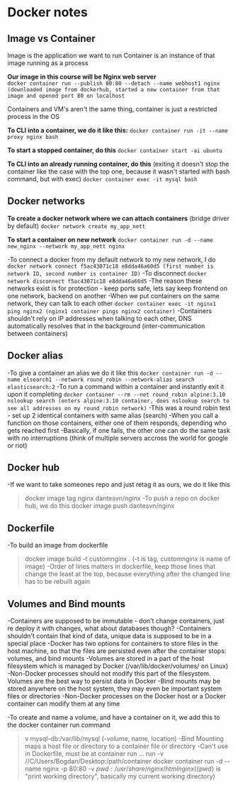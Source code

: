 <!-- @format -->
# Docker notes


## Image vs Container

Image is the application we want to run 
Container is an instance of that image running as a process

**Our image in this course will be Nginx web server**  
`docker container run --publish 80:80 --detach --name webhost1 nginx (downloaded image from dockerhub, started a new container from that image and opened port 80 on localhost`

Containers and VM's aren't the same thing, container is just a restricted process in the OS

**To CLI into a container, we do it like this:**
`docker container run -it --name proxy nginx bash`

**To start a stopped container, do this**
`docker container start -ai ubuntu`

**To CLI into an already running container, do this** (exiting it doesn't stop the container like the case with the top one, because it wasn't started with bash command, but with exec)
`docker container exec -it mysql bash`

## Docker networks

**To create a docker network where we can attach containers** (bridge driver by default)
`docker network create my_app_nett`

**To start a container on new network**
`docker container run -d --name new_nginx --network my_app_nett nginx`

-To connect a docker from my default network to my new network, I do
`docker network connect f5ac43071c18 e8dda46a60d5 (first number is network ID, second number is container ID)`
-To disconnect
`docker network disconnect f5ac43071c18 e8dda46a60d5`
-The reason these networks exist is for protection - keep ports safe, lets say keep frontend on one network, backend on another
-When we put containers on the same network, they can talk to each other
`docker container exec -it nginx1 ping nginx2 (nginx1 container pings nginx2 container)`
-Containers shouldn't rely on IP addresses when talking to each other, DNS automatically resolves that in the background (inter-communication between containers)

## Docker alias

-To give a container an alias we do it like this
`docker container run -d --name elsearch1 --network round_robin --network-alias search elasticsearch:2`
-To run a command within a container and instantly exit it upon it completing
`docker container --rm --net round_robin alpine:3.10 nslookup search (enters alpine:3.10 container, does nslookup search to see all addresses on my round_robin network)`
-This was a round robin test - set up 2 identical containers with same alias (search)
-When you call a function on those containers, either one of them responds, depending who gets reached first
-Basically, if one fails, the other one can do the same task with no interruptions (think of multiple servers accross the world for google or riot)

## Docker hub

-If we want to take someones repo and just retag it as ours, we do it like this

> docker image tag nginx dantesvn/nginx
> -To push a repo on docker hub, we do this
> docker image push dantesvn/nginx 

## Dockerfile

-To build an image from dockerfile

> docker image build -t customnginx . (-t is tag, customnginx is name of image)
> -Order of lines matters in dockerfile, keep those lines that change the least at the top, because everything after the changed line has to be rebuilt again

## Volumes and Bind mounts

-Containers are supposed to be immutable - don't change containers, just re deploy it with changes, what about databases though?
-Containers shouldn't contain that kind of data, unique data is supposed to be in a special place
-Docker has two options for containers to store files in the host machine, so that the files are persisted even after the container stops: volumes, and bind mounts
-Volumes are stored in a part of the host filesystem which is managed by Docker (/var/lib/docker/volumes/ on Linux)
-Non-Docker processes should not modify this part of the filesystem. Volumes are the best way to persist data in Docker
-Bind mounts may be stored anywhere on the host system, they may even be important system files or directories
-Non-Docker processes on the Docker host or a Docker container can modify them at any time

-To create and name a volume, and have a container on it, we add this to the docker container run command

> v mysql-db:/var/lib/mysql (-volume, name, location)
> -Bind Mounting maps a host file or directory to a container file or directory
> -Can't use in Dockerfile, must be at container run
> ... run -v //C/Users/Bogdan/Desktop:/path/container
> docker container run -d --name nginx -p 80:80 -v ${pwd}:/usr/share/nginx/html nginx (${pwd} is "print working directory", basically my current working directory)
